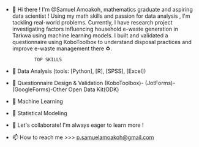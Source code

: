 - 👋 Hi there ! I'm @Samuel Amoakoh, mathematics graduate and aspiring data scientist !
  Using my math skills and passion for data analysis , I'm tackling real-world problems. 
  Currently, I have research project investigating factors influencing household e-waste generation in Tarkwa using machine learning models. 
  I built and validated a questionnaire using KoboToolbox  to understand disposal practices and improve e-waste management there ♻️.

              TOP SKILLS
- 👀 Data Analysis (tools: [Python], [R], [SPSS], [Excel]) 
- 🌱 Questionnaire Design & Validation (KoboToolbox)- (JotForms)-(GoogleForms)-Other Open Data Kit(ODK)
- 🌱 Machine Learning
- 🌱 Statistical Modeling
- 💞️ Let's collaborate! I'm always eager to learn more !
- 📫 How to reach me >>> p.samuelamoakoh@gmail.com

<!---
amoakoh22/amoakoh22 is a ✨ special ✨ repository because its `README.md` (this file) appears on your GitHub profile.
You can click the Preview link to take a look at your changes.
--->
